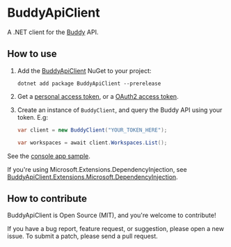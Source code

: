 # BuddyApiClient

A .NET client for the [Buddy](https://buddy.works) API.

## How to use

1. Add the [BuddyApiClient](https://www.nuget.org/packages/BuddyApiClient) NuGet to your project:

    ```
    dotnet add package BuddyApiClient --prerelease
    ```

2. Get a [personal access token](https://buddy.works/docs/api/getting-started/oauth2/personal-access-token), or a [OAuth2 access token](https://buddy.works/docs/api/getting-started/oauth2/introduction).

3. Create an instance of `BuddyClient`, and query the Buddy API using your token. E.g:

    ```csharp
    var client = new BuddyClient("YOUR_TOKEN_HERE");

    var workspaces = await client.Workspaces.List();
    ```

See the [console app sample](https://github.com/logikfabrik/BuddyApiClient/tree/master/src/BuddyApiClient.Samples.Console).

If you're using Microsoft.Extensions.DependencyInjection, see [BuddyApiClient.Extensions.Microsoft.DependencyInjection](https://github.com/logikfabrik/BuddyApiClient/blob/master/src/BuddyApiClient.Extensions.Microsoft.DependencyInjection).

## How to contribute

BuddyApiClient is Open Source (MIT), and you're welcome to contribute!

If you have a bug report, feature request, or suggestion, please open a new issue. To submit a patch, please send a pull request.
